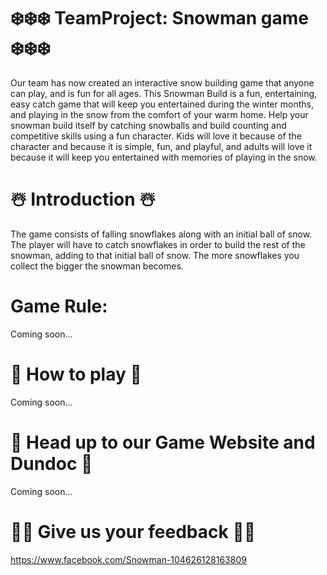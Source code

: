# ❄️❄️❄️ TeamProject: Snowman game ❄️❄️❄️
Our team has now created an interactive snow building game that anyone can play, and is fun for all ages. This Snowman Build is a fun, entertaining, easy catch game that will keep you entertained during the winter months, and playing in the snow from the comfort of your warm home. Help your snowman build itself by catching snowballs and build counting and competitive skills using a fun character. Kids will love it because of the character and because it is simple, fun, and playful, and adults will love it because it will keep you entertained with memories of playing in the snow.

# ☃️ Introduction ☃️
The game consists of falling snowflakes along with an initial ball of snow. The player will have to catch snowflakes in order to build the rest of the snowman, adding to that initial ball of snow. The more snowflakes you collect the bigger the snowman becomes.

# Game Rule:
Coming soon...

# 📖 How to play 📖
Coming soon...

# 🦌 Head up to our Game Website and Dundoc 🦌
Coming soon...

# 🔔🔔 Give us your feedback 🔔🔔
https://www.facebook.com/Snowman-104626128163809
